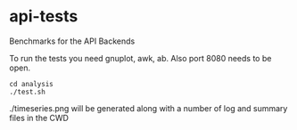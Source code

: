 api-tests
=========

Benchmarks for the API Backends

To run the tests you need gnuplot, awk, ab.  Also port 8080 needs to be open.

```
cd analysis
./test.sh
```

./timeseries.png will be generated along with a number of log and summary files in the CWD

